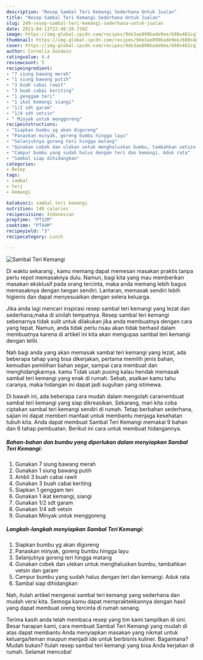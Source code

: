 ```yaml
---
description: "Resep Sambal Teri Kemangi Sederhana Untuk Jualan"
title: "Resep Sambal Teri Kemangi Sederhana Untuk Jualan"
slug: 249-resep-sambal-teri-kemangi-sederhana-untuk-jualan
date: 2021-04-13T22:48:10.739Z
image: https://img-global.cpcdn.com/recipes/9de3ae890bade9ee/680x482cq70/sambal-teri-kemangi-foto-resep-utama.jpg
thumbnail: https://img-global.cpcdn.com/recipes/9de3ae890bade9ee/680x482cq70/sambal-teri-kemangi-foto-resep-utama.jpg
cover: https://img-global.cpcdn.com/recipes/9de3ae890bade9ee/680x482cq70/sambal-teri-kemangi-foto-resep-utama.jpg
author: Cornelia Goodwin
ratingvalue: 4.4
reviewcount: 5
recipeingredient:
- "7 siung bawang merah"
- "1 siung bawang putih"
- "3 buah cabai rawit"
- "3 buah cabai keriting"
- "1 genggam teri"
- "1 ikat kemangi siangi"
- "1/2 sdt garam"
- "1/4 sdt vetsin"
- " Minyak untuk menggoreng"
recipeinstructions:
- "Siapkan bumbu yg akan digoreng"
- "Panaskan minyak, goreng bumbu hingga layu"
- "Selanjutnya goreng teri hingga matang"
- "Gunakan cobek dan ulekan untuk menghaluskan bumbu, tambahkan vetsin dan garam"
- "Campur bumbu yang sudah halus dengan teri dan kemangi. Aduk rata"
- "Sambal siap dihidangkan"
categories:
- Resep
tags:
- sambal
- teri
- kemangi

katakunci: sambal teri kemangi 
nutrition: 140 calories
recipecuisine: Indonesian
preptime: "PT32M"
cooktime: "PT44M"
recipeyield: "3"
recipecategory: Lunch

---
```



![Sambal Teri Kemangi](https://img-global.cpcdn.com/recipes/9de3ae890bade9ee/680x482cq70/sambal-teri-kemangi-foto-resep-utama.jpg)

Di waktu  sekarang , kamu memang dapat memesan masakan praktis tanpa perlu repot memasaknya dulu. Namun, bagi kita yang mau memberikan masakan eksklusif pada orang tercinta, maka anda memang lebih bagus memasaknya dengan tangan sendiri. Lantaran, memasak sendiri lebih higienis dan dapat menyesuaikan dengan selera keluarga.

Jika anda lagi mencari inspirasi resep sambal teri kemangi yang lezat dan sederhana,maka di sinilah tempatnya. Resep sambal teri kemangi  sebenarnya tidak sulit untuk dilakukan jika anda membuatnya dengan cara yang tepat. Namun, anda tidak perlu risau akan tidak berhasil dalam membuatnya 
karena di artikel ini kita akan mengupas sambal teri kemangi dengan teliti.  



Nah bagi anda yang akan memasak sambal teri kemangi yang lezat, ada beberapa tahap yang bisa dikerjakan, pertama memilih jenis bahan, kemudian pemilihan bahan segar, sampai cara membuat dan menghidangkannya. kamu Tidak usah pusing kalau hendak memasak sambal teri kemangi yang enak di rumah. Sebab, asalkan kamu  tahu caranya, maka hidangan ini dapat jadi suguhan yang istimewa.

Di bawah ini, ada beberapa cara mudah dalam mengolah caramembuat sambal teri kemangi yang siap dikreasikan. Sekarang, mari kita coba ciptakan sambal teri kemangi sendiri di rumah. Tetap berbahan sederhana, sajian ini dapat memberi manfaat untuk membantu menjaga kesehatan tubuh kita. Anda dapat membuat Sambal Teri Kemangi memakai 9 bahan dan 6 tahap pembuatan. Berikut ini cara untuk membuat hidangannya.

<!--inarticleads1-->

##### Bahan-bahan dan bumbu yang diperlukan dalam menyiapkan Sambal Teri Kemangi:

1. Gunakan 7 siung bawang merah
1. Gunakan 1 siung bawang putih
1. Ambil 3 buah cabai rawit
1. Gunakan 3 buah cabai keriting
1. Siapkan 1 genggam teri
1. Gunakan 1 ikat kemangi, siangi
1. Gunakan 1/2 sdt garam
1. Gunakan 1/4 sdt vetsin
1. Gunakan  Minyak untuk menggoreng




<!--inarticleads2-->

##### Langkah-langkah menyiapkan Sambal Teri Kemangi:

1. Siapkan bumbu yg akan digoreng
1. Panaskan minyak, goreng bumbu hingga layu
1. Selanjutnya goreng teri hingga matang
1. Gunakan cobek dan ulekan untuk menghaluskan bumbu, tambahkan vetsin dan garam
1. Campur bumbu yang sudah halus dengan teri dan kemangi. Aduk rata
1. Sambal siap dihidangkan




Nah, itulah artikel mengenai  sambal teri kemangi  yang sederhana dan mudah versi kita. Semoga kamu dapat mempraktekkannya dengan hasil yang dapat membuat oreng tercinta di rumah senang. 

Terima kasih anda telah membaca resep yang tim kami tampilkan di sini. Besar harapan kami, cara membuat  Sambal Teri Kemangi yang mudah di atas dapat membantu Anda menyiapkan masakan yang nikmat untuk keluarga/teman maupun menjadi ide untuk berbisnis kuliner. Bagaimana? Mudah bukan? Itulah resep sambal teri kemangi yang bisa Anda kerjakan di rumah. Selamat mencoba!

